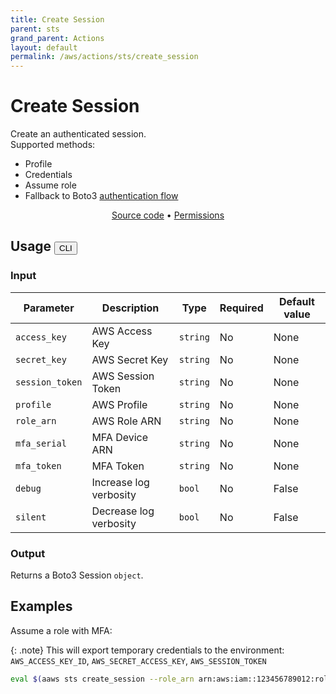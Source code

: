 ```yaml
---
title: Create Session
parent: sts
grand_parent: Actions
layout: default
permalink: /aws/actions/sts/create_session
---
```


# Create Session

Create an authenticated session.<br/>
Supported methods:

- Profile
- Credentials
- Assume role
- Fallback to
  Boto3 [authentication flow](https://boto3.amazonaws.com/v1/documentation/api/latest/guide/credentials.html)

<p align="center">
   <a href="https://github.com/avtomat-hub/avtomat-aws/tree/main/avtomat_aws/services/sts/create_session.py">Source code</a> •
   <a href="/aws/permissions/sts/create_session">Permissions</a>
</p>

## Usage <button id="toggleButton" class="btn fs-3" onclick="toggleTables()">CLI</button>

### Input

| Parameter       | Description            | Type     | Required | Default value |
|-----------------|------------------------|----------|----------|---------------|
| `access_key`    | AWS Access Key         | `string` | No       | None          |
| `secret_key`    | AWS Secret Key         | `string` | No       | None          |
| `session_token` | AWS Session Token      | `string` | No       | None          |
| `profile`       | AWS Profile            | `string` | No       | None          |
| `role_arn`      | AWS Role ARN           | `string` | No       | None          |
| `mfa_serial`    | MFA Device ARN         | `string` | No       | None          |
| `mfa_token`     | MFA Token              | `string` | No       | None          |
| `debug`         | Increase log verbosity | `bool`   | No       | False         |
| `silent`        | Decrease log verbosity | `bool`   | No       | False         |

### Output

Returns a Boto3 Session `object`.

<div markdown="1" id="cli" style="display: block;">

## Examples

Assume a role with MFA:<br/>

{: .note}
This will export temporary credentials to the
environment: `AWS_ACCESS_KEY_ID`, `AWS_SECRET_ACCESS_KEY`, `AWS_SESSION_TOKEN`

```bash
eval $(aaws sts create_session --role_arn arn:aws:iam::123456789012:role/ExampleRole --mfa_serial arn:aws:iam::111111111111:mfa/Example --mfa_token 123456)
```

</div>

<div markdown="1" id="prog" style="display: none;">

## Examples

Assume a role with MFA:<br/>

{: .note}
This will return a Boto3 session object that can be passed to other actions.

```python
from avtomat_aws import sts

session = sts.create_session(role_arn="arn:aws:iam::123456789012:role/ExampleRole",
                             mfa_serial="arn:aws:iam::111111111111:mfa/Example",
                             mfa_token="123456")
```

</div>

<script>
  function toggleTables() {
    var cli = document.getElementById("cli");
    var prog = document.getElementById("prog");
    var toggleButton = document.getElementById("toggleButton");
    if (cli.style.display === "none") {
      cli.style.display = "block";
      prog.style.display = "none";
      toggleButton.innerHTML = "CLI";
    } else {
      cli.style.display = "none";
      prog.style.display = "block";
      toggleButton.innerHTML = "Programmatic";
    } 
  }
</script>
